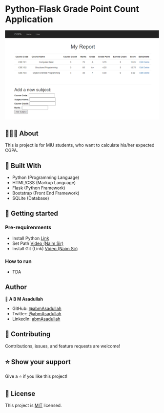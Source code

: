 # Python-Flask Grade Point Count Application

![screenshot](./images/demo.PNG)<br>
## 👩🏼‍💻 About
This is project is for MIU students, who want to calculate his/her expected CGPA.<br>

## 🔧 Built With
- Python (Programming Language)
- HTML/CSS (Markup Language)
- Flask (Python Framework)
- Bootstrap (Front End Framework)
- SQLite (Database)

## 🤖 Getting started

### Pre-requirenments
- Install Python [Link](https://www.python.org/downloads/)
- Set Path [Video (Naim Sir)](https://www.youtube.com/watch?v=EDNpd-7vaJ8&list=PL5WWFMzXof5hA8cLzEoim7BEkHcmddbOK&index=6)
- Install Git (Link) [Video (Naim Sir)](https://git-scm.com/downloads)

### How to run
- TDA

## Author

👤 **A B M Asadullah**

- GitHub: [@abmAsadullah](https://github.com/abmAsadullah)
- Twitter: [@abmAsadullah](https://twitter.com/abmAsadullah)
- LinkedIn: [abmAsadullah](https://www.linkedin.com/in/abmAsadullah)

## 🤝 Contributing

Contributions, issues, and feature requests are welcome!

## ⭐ Show your support

Give a ⭐️ if you like this project!

## 📝 License

This project is [MIT](https://opensource.org/licenses/MIT) licensed.
